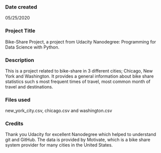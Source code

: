 ### Date created
05/25/2020

### Project Title
Bike-Share Project, a project from Udacity Nanodegree: Programming for Data Science with Python.

### Description
This is a project related to bike-share in 3 different cities; Chicago, New York and Washington. It provides a general information about bike share statistics such s most frequent times of travel, most common month of travel and destinations.

### Files used
new_york_city.csv, chicago.csv and washington.csv

### Credits
Thank you Udacity for excellent Nanodegree which helped to understand git and GitHub. The data is provided by Motivate, which is a bike share system provider for many cities in the United States.

